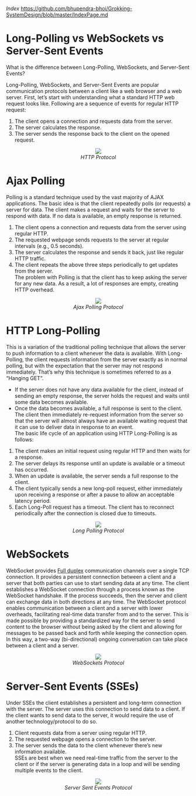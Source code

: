 _Index_
https://github.com/bhupendra-bhoi/Grokking-SystemDesign/blob/master/IndexPage.md

# Long-Polling vs WebSockets vs Server-Sent Events
What is the difference between Long-Polling, WebSockets, and Server-Sent Events?

Long-Polling, WebSockets, and Server-Sent Events are popular communication protocols between a client like a web browser and a web server. First, let’s start with understanding what a standard HTTP web request looks like. Following are a sequence of events for regular HTTP request:

1. The client opens a connection and requests data from the server.<br>
2. The server calculates the response.<br>
3. The server sends the response back to the client on the opened request.<br>

<p align="center">
  <img src="images/clientServer.svg"><br>
  <i>HTTP Protocol</i>
</p>

# Ajax Polling
Polling is a standard technique used by the vast majority of AJAX applications. The basic idea is that the client repeatedly polls (or requests) a server for data. The client makes a request and waits for the server to respond with data. If no data is available, an empty response is returned.

1. The client opens a connection and requests data from the server using regular HTTP.<br>
2. The requested webpage sends requests to the server at regular intervals (e.g., 0.5 seconds).<br>
3. The server calculates the response and sends it back, just like regular HTTP traffic.<br>
4. The client repeats the above three steps periodically to get updates from the server.<br>
The problem with Polling is that the client has to keep asking the server for any new data. As a result, a lot of responses are empty, creating HTTP overhead.

<p align="center">
  <img src="images/clientServer2.svg"><br>
  <i>Ajax Polling Protocol</i>
</p>

# HTTP Long-Polling
This is a variation of the traditional polling technique that allows the server to push information to a client whenever the data is available. With Long-Polling, the client requests information from the server exactly as in normal polling, but with the expectation that the server may not respond immediately. That’s why this technique is sometimes referred to as a “Hanging GET”.

* If the server does not have any data available for the client, instead of sending an empty response, the server holds the request and waits until some data becomes available.<br>
* Once the data becomes available, a full response is sent to the client. The client then immediately re-request information from the server so that the server will almost always have an available waiting request that it can use to deliver data in response to an event.<br>
The basic life cycle of an application using HTTP Long-Polling is as follows:

1. The client makes an initial request using regular HTTP and then waits for a response.
2. The server delays its response until an update is available or a timeout has occurred.
3. When an update is available, the server sends a full response to the client.
4. The client typically sends a new long-poll request, either immediately upon receiving a response or after a pause to allow an acceptable latency period.
5. Each Long-Poll request has a timeout. The client has to reconnect periodically after the connection is closed due to timeouts.

<p align="center">
  <img src="images/clientServer3.svg"><br>
  <i>Long Polling Protocol</i>
</p>

# WebSockets
WebSocket provides [Full duplex](https://en.wikipedia.org/wiki/Duplex_(telecommunications)#Full_duplex) communication channels over a single TCP connection. It provides a persistent connection between a client and a server that both parties can use to start sending data at any time. The client establishes a WebSocket connection through a process known as the WebSocket handshake. If the process succeeds, then the server and client can exchange data in both directions at any time. The WebSocket protocol enables communication between a client and a server with lower overheads, facilitating real-time data transfer from and to the server. This is made possible by providing a standardized way for the server to send content to the browser without being asked by the client and allowing for messages to be passed back and forth while keeping the connection open. In this way, a two-way (bi-directional) ongoing conversation can take place between a client and a server.

<p align="center">
  <img src="images/clientServer4.svg"><br>
  <i>WebSockets Protocol</i>
</p>

# Server-Sent Events (SSEs)
Under SSEs the client establishes a persistent and long-term connection with the server. The server uses this connection to send data to a client. If the client wants to send data to the server, it would require the use of another technology/protocol to do so.

1. Client requests data from a server using regular HTTP.<br>
2. The requested webpage opens a connection to the server.<br>
3. The server sends the data to the client whenever there’s new information available.<br>
SSEs are best when we need real-time traffic from the server to the client or if the server is generating data in a loop and will be sending multiple events to the client.

<p align="center">
  <img src="images/clientServer5.svg"><br>
  <i>Server Sent Events Protocol</i>
</p>
